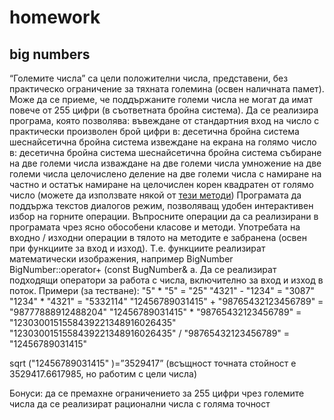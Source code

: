 # homework
## big numbers


 “Големите числа” са цели положителни числа, представени, без практическо ограничение за тяхната големина (освен наличната памет). Може да се приеме, че поддържаните големи числа не могат да имат повече от 255 цифри (в съответната бройна система).
Да се реализира програма, която позволява:
въвеждане от стандартния вход на число с практически произволен брой цифри в:
десетична бройна система
шеснайсетична бройна система
извеждане на екрана на голямо число в:
десетична бройна система
шеснайсетична бройна система
събиране на две големи числа
изваждане на две големи числа
умножение на две големи числа
целочислено деление на две големи числа с намиране на частно и остатък
намиране на целочислен корен квадратен от голямо число (можете да използвате някой от [тези методи](https://en.wikipedia.org/wiki/Methods_of_computing_square_roots))
Програмата да поддържа текстов диалогов режим, позволяващ удобен интерактивен избор на горните операции.
Въпросните операции да са реализирани в програмата чрез ясно обособени класове и методи. Употребата на входно / изходни операции в тялото на методите е забранена (освен при функциите за вход и изход). Т.е. функциите реализират математически изображения, например BigNumber BigNumber::operator+ (const BugNumber& a. Да се реализират подходящи оператори за работа с числа, включително за вход и изход в поток.
Примери (за тестване):
"5" * "5" = "25"
"4321" - "1234" = "3087"
"1234" * "4321" = "5332114" 
"12456789031415" + "98765432123456789" = "98777888912488204"
"12456789031415" * "98765432123456789" = "1230300151558439221348916026435"
"1230300151558439221348916026435" / "98765432123456789" = "12456789031415"

sqrt ("12456789031415" )=”3529417”  (всъщност точната стойност е  3529417.6617985, но работим с цели числа)

Бонуси:
да се премахне ограничението за 255 цифри
чрез големите числа да се реализират рационални числа с голяма точност

